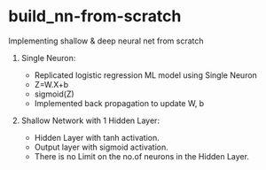 # build_nn-from-scratch
Implementing shallow &amp; deep neural net from scratch
1. Single Neuron:
	- Replicated logistic regression ML model using Single Neuron 
	- Z=W.X+b 
	- sigmoid(Z)
	- Implemented back propagation to update W, b

2. Shallow Network with 1 Hidden Layer:
	-  Hidden Layer with tanh activation.
	-  Output layer with sigmoid activation.
	-  There is no Limit on the no.of neurons in the Hidden Layer.
